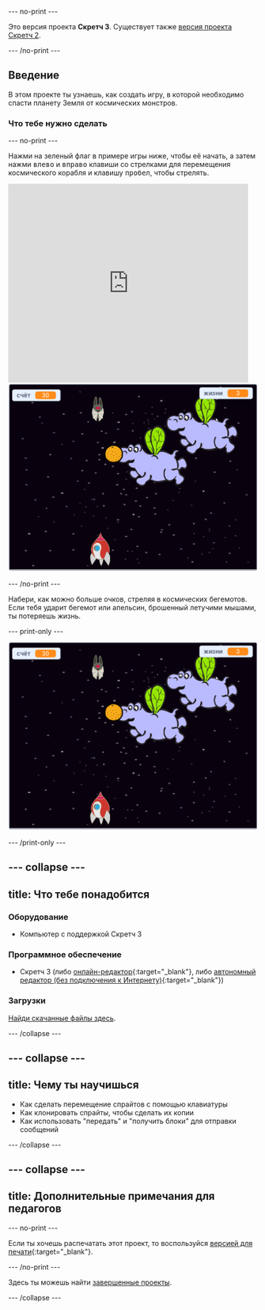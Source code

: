 --- no-print ---

Это версия проекта **Скретч 3**. Существует также [версия проекта Скретч 2](https://projects.raspberrypi.org/ru-RU/projects/clone-wars-scratch2).

--- /no-print ---

## Введение

В этом проекте ты узнаешь, как создать игру, в которой необходимо спасти планету Земля от космических монстров.

### Что тебе нужно сделать

--- no-print ---

Нажми на зеленый флаг в примере игры ниже, чтобы её начать, а затем нажми <kbd>влево</kbd> и <kbd>вправо</kbd> клавиши со стрелками для перемещения космического корабля и клавишу <kbd>пробел</kbd>, чтобы стрелять.

<div class="scratch-preview">
  <iframe allowtransparency="true" width="485" height="402" src="https://scratch.mit.edu/projects/embed/364067793/?autostart=false" frameborder="0" scrolling="no"></iframe>
  <img src="images/showcase.png">
</div>

--- /no-print ---

Набери, как можно больше очков, стреляя в космических бегемотов. Если тебя ударит бегемот или апельсин, брошенный летучими мышами, ты потеряешь жизнь.

--- print-only ---

![описание](images/showcase.png)

--- /print-only ---

--- collapse ---
---
title: Что тебе понадобится
---

### Оборудование

+ Компьютер с поддержкой Скретч 3

### Программное обеспечение

+ Скретч 3 (либо [онлайн-редактор](https://rpf.io/scratchon){:target="_blank"}, либо [автономный редактор (без подключения к Интернету)](https://rpf.io/scratchoff){:target="_blank"})

### Загрузки

[Найди скачанные файлы здесь](http://rpf.io/p/ru-RU/clone-wars-go).

--- /collapse ---

--- collapse ---
---
title: Чему ты научишься
---

+ Как сделать перемещение спрайтов с помощью клавиатуры
+ Как клонировать спрайты, чтобы сделать их копии
+ Как использовать "передать" и "получить блоки" для отправки сообщений

--- /collapse ---

--- collapse ---
---
title: Дополнительные примечания для педагогов
---

--- no-print ---

Если ты хочешь распечатать этот проект, то воспользуйся [версией для печати](https://projects.raspberrypi.org/ru-RU/projects/clone-wars/print){:target="_blank"}.

--- /no-print ---

Здесь ты можешь найти [завершенные проекты](http://rpf.io/p/ru-RU/clone-wars-get).

--- /collapse ---